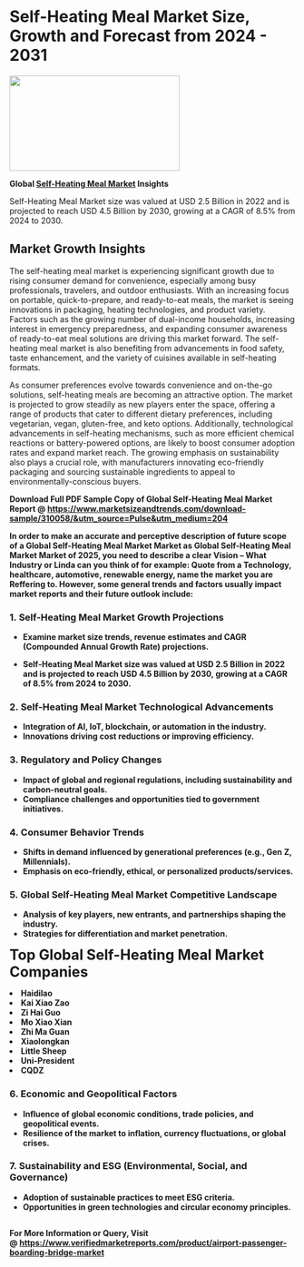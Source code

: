 <H1>Self-Heating Meal Market Size, Growth and Forecast from 2024 - 2031</H1><img class="aligncenter size-medium wp-image-584254" src="https://thirdeyenews.in/wp-content/uploads/2024/09/Global-Market-Research-300x168.jpeg" alt="" width="300" height="168" /><p><strong>Global&nbsp;<a href="https://www.marketsizeandtrends.com/download-sample/310058/&amp;utm_source=Pulse&amp;utm_medium=204">Self-Heating Meal Market</a> Insights</strong></p><p>Self-Heating Meal Market size was valued at USD 2.5 Billion in 2022 and is projected to reach USD 4.5 Billion by 2030, growing at a CAGR of 8.5% from 2024 to 2030.</p><p><h2>Market Growth Insights</h2> <p>The self-heating meal market is experiencing significant growth due to rising consumer demand for convenience, especially among busy professionals, travelers, and outdoor enthusiasts. With an increasing focus on portable, quick-to-prepare, and ready-to-eat meals, the market is seeing innovations in packaging, heating technologies, and product variety. Factors such as the growing number of dual-income households, increasing interest in emergency preparedness, and expanding consumer awareness of ready-to-eat meal solutions are driving this market forward. The self-heating meal market is also benefiting from advancements in food safety, taste enhancement, and the variety of cuisines available in self-heating formats.</p> <p><strong></strong></p> <p>As consumer preferences evolve towards convenience and on-the-go solutions, self-heating meals are becoming an attractive option. The market is projected to grow steadily as new players enter the space, offering a range of products that cater to different dietary preferences, including vegetarian, vegan, gluten-free, and keto options. Additionally, technological advancements in self-heating mechanisms, such as more efficient chemical reactions or battery-powered options, are likely to boost consumer adoption rates and expand market reach. The growing emphasis on sustainability also plays a crucial role, with manufacturers innovating eco-friendly packaging and sourcing sustainable ingredients to appeal to environmentally-conscious buyers.</p> <p><strong></p><p><span class=""><strong>Download Full PDF Sample Copy of Global Self-Heating Meal Market Report</strong> @ <a href="https://www.marketsizeandtrends.com/download-sample/310058/&amp;utm_source=Pulse&amp;utm_medium=204" target="_blank">https://www.marketsizeandtrends.com/download-sample/310058/&amp;utm_source=Pulse&amp;utm_medium=204</a></span></p><p>In order to make an accurate and perceptive description of future scope of a Global&nbsp;Self-Heating Meal Market Market as Global&nbsp;Self-Heating Meal Market Market of 2025, you need to describe a clear Vision &ndash; What Industry or Linda can you think of for example: Quote from a Technology, healthcare, automotive, renewable energy, name the market you are Reffering to. However, some general trends and factors usually impact market reports and their future outlook include:</p><h3>1.&nbsp;<strong>Self-Heating Meal Market Growth Projections</strong></h3><ul><li>Examine market size trends, revenue estimates and CAGR (Compounded Annual Growth Rate) projections.</li><li><p>Self-Heating Meal Market size was valued at USD 2.5 Billion in 2022 and is projected to reach USD 4.5 Billion by 2030, growing at a CAGR of 8.5% from 2024 to 2030.</p></li></ul><h3>2.&nbsp;<strong>Self-Heating Meal Market Technological Advancements</strong></h3><ul><li>Integration of AI, IoT, blockchain, or automation in the industry.</li><li>Innovations driving cost reductions or improving efficiency.</li></ul><h3>3.&nbsp;<strong>Regulatory and Policy Changes</strong></h3><ul><li>Impact of global and regional regulations, including sustainability and carbon-neutral goals.</li><li>Compliance challenges and opportunities tied to government initiatives.</li></ul><h3>4.&nbsp;<strong>Consumer Behavior Trends</strong></h3><ul><li>Shifts in demand influenced by generational preferences (e.g., Gen Z, Millennials).</li><li>Emphasis on eco-friendly, ethical, or personalized products/services.</li></ul><h3>5.&nbsp;<strong>Global Self-Heating Meal Market Competitive Landscape</strong></h3><ul><li>Analysis of key players, new entrants, and partnerships shaping the industry.</li><li>Strategies for differentiation and market penetration.</li></ul><p data-pm-slice="1 1 []"><span style="color: inherit; font-family: inherit; font-size: 25px;">Top Global Self-Heating Meal Market Companies</span></p><div class="" data-test-id=""><p><li>Haidilao</li><li> Kai Xiao Zao</li><li> Zi Hai Guo</li><li> Mo Xiao Xian</li><li> Zhi Ma Guan</li><li> Xiaolongkan</li><li> Little Sheep</li><li> Uni-President</li><li> CQDZ</li></p></div><h3>6.&nbsp;<strong>Economic and Geopolitical Factors</strong></h3><ul><li>Influence of global economic conditions, trade policies, and geopolitical events.</li><li>Resilience of the market to inflation, currency fluctuations, or global crises.</li></ul><h3>7.&nbsp;<strong>Sustainability and ESG (Environmental, Social, and Governance)</strong></h3><ul><li>Adoption of sustainable practices to meet ESG criteria.</li><li>Opportunities in green technologies and circular economy principles.</li></ul><h2><strong style="font-size: 14px;">For More Information or Query, Visit @&nbsp;</strong><a style="background-color: #ffffff; font-size: 14px;" href="https://www.marketsizeandtrends.com/report/self-heating-meal-market/" target="_blank">https://www.verifiedmarketreports.com/product/airport-passenger-boarding-bridge-market</a></h2>

